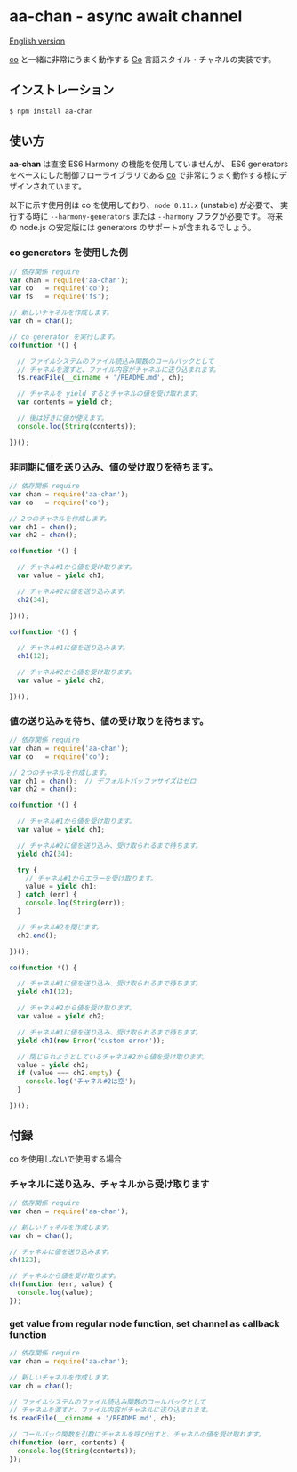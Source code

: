 aa-chan - async await channel
=============================

  [English version](README.md#readme)

  [co](https://github.com/visionmedia/co) と一緒に非常にうまく動作する
  [Go](http://golang.org) 言語スタイル・チャネルの実装です。

インストレーション
------------------

```bash
$ npm install aa-chan
```

使い方
------

  **aa-chan** は直接 ES6 Harmony の機能を使用していませんが、
  ES6 generators をベースにした制御フローライブラリである
  [co](https://github.com/visionmedia/co)
  で非常にうまく動作する様にデザインされています。

  以下に示す使用例は co を使用しており、`node 0.11.x` (unstable) が必要で、
  実行する時に `--harmony-generators` または `--harmony` フラグが必要です。
  将来の node.js の安定版には generators のサポートが含まれるでしょう。

### co generators を使用した例

```js
// 依存関係 require
var chan = require('aa-chan');
var co   = require('co');
var fs   = require('fs');

// 新しいチャネルを作成します。
var ch = chan();

// co generator を実行します。
co(function *() {

  // ファイルシステムのファイル読込み関数のコールバックとして
  // チャネルを渡すと、ファイル内容がチャネルに送り込まれます。
  fs.readFile(__dirname + '/README.md', ch);

  // チャネルを yield するとチャネルの値を受け取れます。
  var contents = yield ch;

  // 後は好きに値が使えます。
  console.log(String(contents));

})();
```

### 非同期に値を送り込み、値の受け取りを待ちます。

```js
// 依存関係 require
var chan = require('aa-chan');
var co   = require('co');

// 2つのチャネルを作成します。
var ch1 = chan();
var ch2 = chan();

co(function *() {

  // チャネル#1から値を受け取ります。
  var value = yield ch1;

  // チャネル#2に値を送り込みます。
  ch2(34);

})();

co(function *() {

  // チャネル#1に値を送り込みます。
  ch1(12);

  // チャネル#2から値を受け取ります。
  var value = yield ch2;

})();
```

### 値の送り込みを待ち、値の受け取りを待ちます。

```js
// 依存関係 require
var chan = require('aa-chan');
var co   = require('co');

// 2つのチャネルを作成します。
var ch1 = chan();  // デフォルトバッファサイズはゼロ
var ch2 = chan();

co(function *() {

  // チャネル#1から値を受け取ります。
  var value = yield ch1;

  // チャネル#2に値を送り込み、受け取られるまで待ちます。
  yield ch2(34);

  try {
    // チャネル#1からエラーを受け取ります。
    value = yield ch1;
  } catch (err) {
    console.log(String(err));
  }

  // チャネル#2を閉じます。
  ch2.end();

})();

co(function *() {

  // チャネル#1に値を送り込み、受け取られるまで待ちます。
  yield ch1(12);

  // チャネル#2から値を受け取ります。
  var value = yield ch2;

  // チャネル#1に値を送り込み、受け取られるまで待ちます。
  yield ch1(new Error('custom error'));

  // 閉じられようとしているチャネル#2から値を受け取ります。
  value = yield ch2;
  if (value === ch2.empty) {
    console.log('チャネル#2は空');
  }

})();
```

付録
----

co を使用しないで使用する場合

### チャネルに送り込み、チャネルから受け取ります

```js
// 依存関係 require
var chan = require('aa-chan');

// 新しいチャネルを作成します。
var ch = chan();

// チャネルに値を送り込みます。
ch(123);

// チャネルから値を受け取ります。
ch(function (err, value) {
  console.log(value);
});
```

### get value from regular node function, set channel as callback function

```js
// 依存関係 require
var chan = require('aa-chan');

// 新しいチャネルを作成します。
var ch = chan();

// ファイルシステムのファイル読込み関数のコールバックとして
// チャネルを渡すと、ファイル内容がチャネルに送り込まれます。
fs.readFile(__dirname + '/README.md', ch);

// コールバック関数を引数にチャネルを呼び出すと、チャネルの値を受け取れます。
ch(function (err, contents) {
  console.log(String(contents));
});
```
